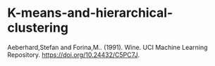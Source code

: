 # K-means-and-hierarchical-clustering
Aeberhard,Stefan and Forina,M.. (1991). Wine. UCI Machine Learning Repository. https://doi.org/10.24432/C5PC7J.

